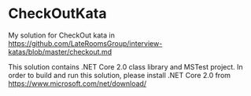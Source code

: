 # CheckOutKata
My solution for CheckOut kata in https://github.com/LateRoomsGroup/interview-katas/blob/master/checkout.md

This solution contains .NET Core 2.0 class library and MSTest project. In order to build and run this solution, please install .NET Core 2.0 from https://www.microsoft.com/net/download/
